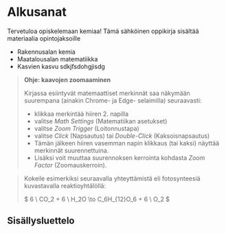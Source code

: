 # Alkusanat

Tervetuloa opiskelemaan kemiaa! Tämä sähköinen oppikirja sisältää materiaalia opintojaksoille
- Rakennusalan kemia
- Maatalousalan matematiikka
- Kasvien kasvu sdkjfsdohgjisdg


> **Ohje: kaavojen zoomaaminen**
>
> Kirjassa esiintyvät matemaattiset merkinnät saa näkymään suurempana (ainakin Chrome- ja Edge- selaimilla) seuraavasti:
> - klikkaa merkintää hiiren 2. napilla
> - valitse *Math Settings* (Matematiikan asetukset)
> - valitse *Zoom Trigger* (Loitonnustapa)
> - valitse *Click* (Napsautus) tai *Double-Click* (Kaksoisnapsautus)
> - Tämän jälkeen hiiren vasemman napin klikkaus (tai kaksi) näyttää merkinnät suurennettuina.
> - Lisäksi voit muuttaa suurennoksen kerrointa kohdasta *Zoom Factor* (Zoomauskerroin).

> Kokeile esimerkiksi seuraavalla yhteyttämistä eli fotosynteesiä kuvastavalla reaktioyhtälöllä:
>
> $ 6 \ CO_2 + 6 \ H_2O \to C_6H_{12}O_6 + 6 \ O_2 $


## Sisällysluettelo

```{tableofcontents}
```